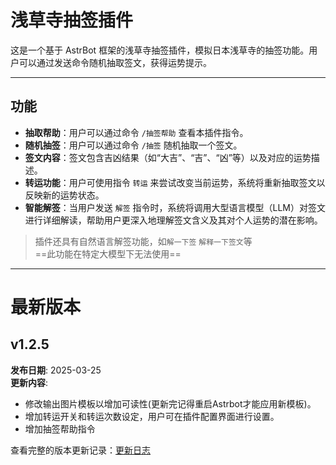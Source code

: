 # 浅草寺抽签插件

这是一个基于 AstrBot 框架的浅草寺抽签插件，模拟日本浅草寺的抽签功能。用户可以通过发送命令随机抽取签文，获得运势提示。

---

## 功能

- **抽取帮助**：用户可以通过命令 `/抽签帮助` 查看本插件指令。
- **随机抽签**：用户可以通过命令 `/抽签` 随机抽取一个签文。
- **签文内容**：签文包含吉凶结果（如“大吉”、“吉”、“凶”等）以及对应的运势描述。
- **转运功能**：用户可使用指令 `转运` 来尝试改变当前运势，系统将重新抽取签文以反映新的运势状态。
- **智能解签**：当用户发送 `解签` 指令时，系统将调用大型语言模型（LLM）对签文进行详细解读，帮助用户更深入地理解签文含义及其对个人运势的潜在影响。
>插件还具有自然语言解签功能，如`解一下签` `解释一下签文`等 <br>==此功能在特定大模型下无法使用==

---
# 最新版本

## v1.2.5
**发布日期**: 2025-03-25  
**更新内容**:
- 修改输出图片模板以增加可读性(更新完记得重启Astrbot才能应用新模板)。
- 增加转运开关和转运次数设定，用户可在插件配置界面进行设置。
- 增加抽签帮助指令


查看完整的版本更新记录：[更新日志](CHANGELOG.md)